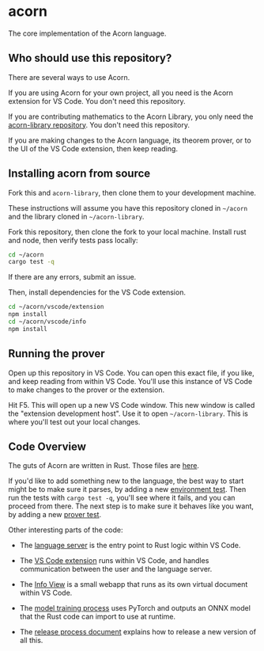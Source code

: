 # acorn

The core implementation of the Acorn language.

## Who should use this repository?

There are several ways to use Acorn.

If you are using Acorn for your own project, all you need is the Acorn extension for VS Code. You don't need this repository.

If you are contributing mathematics to the Acorn Library, you only need the
[acorn-library repository](https://github.com://acornprover/acorn-library). You don't need this repository.

If you are making changes to the Acorn language, its theorem prover, or to the UI of the VS Code extension, then keep reading.

## Installing acorn from source

Fork this and `acorn-library`, then clone them to your development machine.

These instructions will assume you have this repository cloned in `~/acorn` and the library cloned
in `~/acorn-library`.

Fork this repository, then clone the fork to your local machine. Install rust and node, then verify tests
pass locally:

```bash
cd ~/acorn
cargo test -q
```

If there are any errors, submit an issue.

Then, install dependencies for the VS Code extension.

```bash
cd ~/acorn/vscode/extension
npm install
cd ~/acorn/vscode/info
npm install
```

## Running the prover

Open up this repository in VS Code. You can open this exact file, if you like, and keep reading from within VS Code. You'll use this instance of VS Code to make changes to the prover or the extension.

Hit F5. This will open up a new VS Code window. This new window is called the "extension development host". Use it to open `~/acorn-library`. This is where you'll test out your local changes.

## Code Overview

The guts of Acorn are written in Rust. Those files are [here](./src).

If you'd like to add something new to the language, the best way to start might be to make sure it parses, by adding a new [environment test](./src/tests/environment_test.rs). Then run the tests with `cargo test -q`, you'll see where it fails, and you can proceed from there. The next step is to make sure it behaves like you want, by adding a new [prover test](./src/tests/prover_test.rs).

Other interesting parts of the code:

- The [language server](./src/bin/acornserver.rs) is the entry point to Rust logic within VS Code.

- The [VS Code extension](./vscode/extension) runs within VS Code, and handles communication between the user and the language server.

- The [Info View](./vscode/info) is a small webapp that runs as its own virtual document within VS Code.

- The [model training process](./python) uses PyTorch and outputs an ONNX model that the Rust code can import to use at runtime.

- The [release process document](./RELEASE.md) explains how to release a new version of all this.

